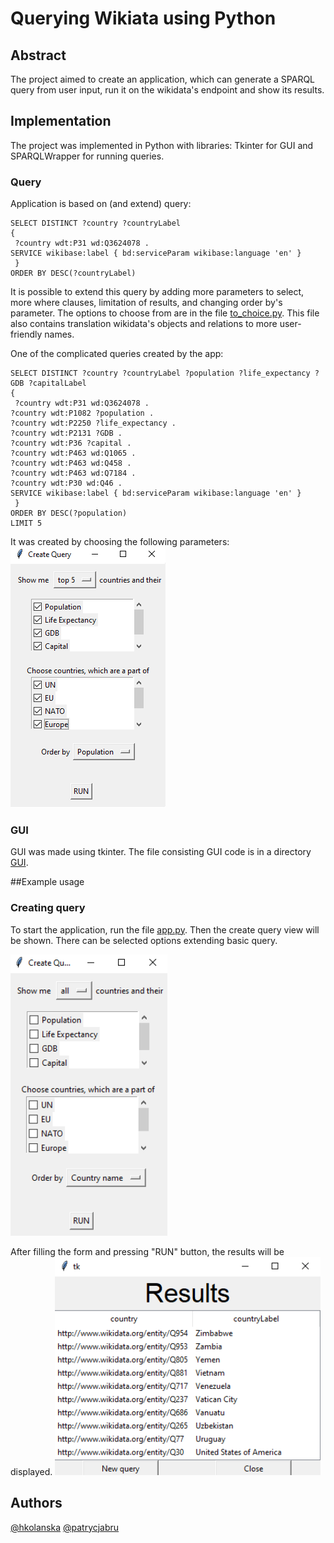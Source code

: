 # Querying Wikiata using Python
## Abstract
The project aimed to create an application, which can generate a SPARQL query from user input, run it on the wikidata's endpoint and show its results.

## Implementation
The project was implemented in Python with libraries: Tkinter for GUI and SPARQLWrapper for running queries. 

### Query
Application is based on (and extend) query: 
```
SELECT DISTINCT ?country ?countryLabel
{ 
 ?country wdt:P31 wd:Q3624078 .
SERVICE wikibase:label { bd:serviceParam wikibase:language 'en' } 
 } 
ORDER BY DESC(?countryLabel) 
```
It is possible to extend this query by adding more parameters to select, more where clauses, limitation of results, and changing order by's parameter. 
The options to choose from are in the file
[to_choice.py](https://github.com/hkolanska/SPARQL_wikidata_tool/blob/main/wikidata_connection_to_choice.py).
This file also contains translation wikidata's objects and relations to more user-friendly names.

One of the complicated queries created by the app:
```
SELECT DISTINCT ?country ?countryLabel ?population ?life_expectancy ?GDB ?capitalLabel
{ 
 ?country wdt:P31 wd:Q3624078 .
?country wdt:P1082 ?population .
?country wdt:P2250 ?life_expectancy .
?country wdt:P2131 ?GDB .
?country wdt:P36 ?capital .
?country wdt:P463 wd:Q1065 .
?country wdt:P463 wd:Q458 .
?country wdt:P463 wd:Q7184 .
?country wdt:P30 wd:Q46 .
SERVICE wikibase:label { bd:serviceParam wikibase:language 'en' } 
 } 
ORDER BY DESC(?population) 
LIMIT 5 
```
It was created by choosing the following parameters:
![alt text](https://github.com/hkolanska/SPARQL_wikidata_tool/raw/main/ReadmeImages/complex_query.png "Complex query")

### GUI
GUI was made using tkinter. The file consisting GUI code is in a directory [GUI](https://github.com/hkolanska/SPARQL_wikidata_tool/blob/main/GUI).

##Example usage
### Creating query
To start the application, run the file [app.py](https://github.com/hkolanska/SPARQL_wikidata_tool/blob/main/app.py).
 Then the create query view will be shown. There can be selected options extending basic query.

![alt text](https://github.com/hkolanska/SPARQL_wikidata_tool/raw/main/ReadmeImages/create_querry_view.png "Create")

After filling the form and pressing "RUN" button, the results will be displayed.
![alt text](https://github.com/hkolanska/SPARQL_wikidata_tool/raw/main/ReadmeImages/results_view.png "Results")


## Authors
[@hkolanska](https://github.com/hkolanska)
[@patrycjabru](https://github.com/patrycjabru)


